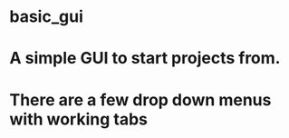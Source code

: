 # basic_gui

# A simple GUI to start projects from.
# There are a few drop down menus with working tabs
